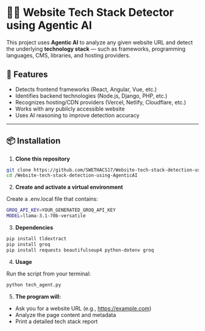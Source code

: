 # 🕵️‍♂️ Website Tech Stack Detector using Agentic AI

This project uses **Agentic AI** to analyze any given website URL and detect the underlying **technology stack** — such as frameworks, programming languages, CMS, libraries, and hosting providers.

## 🚀 Features
- Detects frontend frameworks (React, Angular, Vue, etc.)
- Identifies backend technologies (Node.js, Django, PHP, etc.)
- Recognizes hosting/CDN providers (Vercel, Netlify, Cloudflare, etc.)
- Works with any publicly accessible website
- Uses AI reasoning to improve detection accuracy

---

## 📦 Installation

1. **Clone this repository**
   
```bash
git clone https://github.com/SWETHACS17/Website-tech-stack-detection-using-AgenticAI.git
cd /Website-tech-stack-detection-using-AgenticAI
```

2. **Create and activate a virtual environment**
   
Create a .env.local file that contains:
```bash
GROQ_API_KEY=YOUR_GENERATED_GROQ_API_KEY
MODEL=llama-3.1-70b-versatile
```
3. **Dependencies**
```bash
pip install tldextract
pip install groq
pip install requests beautifulsoup4 python-dotenv groq

```

4. **Usage**

Run the script from your terminal:
```bash
python tech_agent.py
```
5. **The program will:**

- Ask you for a website URL (e.g., https://example.com)
- Analyze the page content and metadata
- Print a detailed tech stack report

